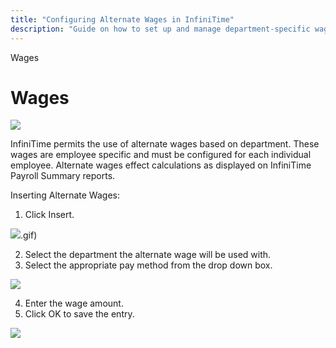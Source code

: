 ```yaml
---
title: "Configuring Alternate Wages in InfiniTime"
description: "Guide on how to set up and manage department-specific wages for employees in InfiniTime payroll system."
---
```


Wages

# Wages

![](/img/Wages.gif)

InfiniTime permits the use of alternate wages based on department. These wages are employee specific and must be configured for each individual employee. Alternate wages effect calculations as displayed on InfiniTime Payroll Summary reports.

Inserting Alternate Wages:

1. Click Insert.

![](/img/Employee_Wage_Update_Form.gif).gif)

2. Select the department the alternate wage will be used with.
3. Select the appropriate pay method from the drop down box.

![](/img/Employee_Wage_Update_Form.gif)

4. Enter the wage amount.
5. Click OK to save the entry.

![](/img/Wages.gif)
